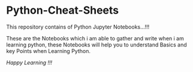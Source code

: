 # Python-Cheat-Sheets
This repository contains of Python Jupyter Notebooks...!!!

These are the Notebooks which i am able to gather and write when i am learning python, these Notebooks will help you to understand Basics and key Points when Learning Python.

<i>Happy Learning !!!
